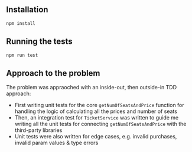 ## Installation

```
npm install
```

## Running the tests

```
npm run test
```

## Approach to the problem

The problem was appraoched with an inside-out, then outside-in TDD approach:

- First writing unit tests for the core `getNumOfSeatsAndPrice` function for handling the logic of calculating all the prices and number of seats
- Then, an integration test for `TicketService` was written to guide me writing all the unit tests for connecting `getNumOfSeatsAndPrice` with the third-party libraries
- Unit tests were also written for edge cases, e.g. invalid purchases, invalid param values & type errors
